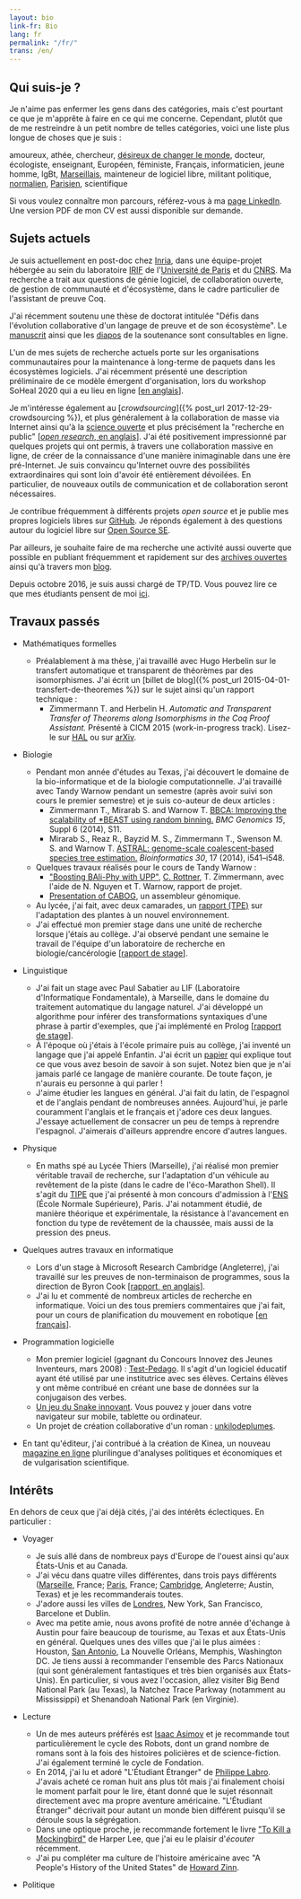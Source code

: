```yaml
---
layout: bio
link-fr: Bio
lang: fr
permalink: "/fr/"
trans: /en/
---
```


Qui suis-je ?
-------------

Je n'aime pas enfermer les gens dans des catégories, mais c'est
pourtant ce que je m'apprête à faire en ce qui me concerne.
Cependant, plutôt que de me restreindre à un petit nombre de telles
catégories, voici une liste plus longue de choses que je suis :

amoureux, athée, chercheur,
[désireux de changer le monde](/fr/changer-le-monde),
docteur,
écologiste, enseignant,
Européen, féministe,
Français, informaticien, jeune homme,
lgBt, [Marseillais](/fr/marseille),
mainteneur de logiciel libre,
militant politique, [normalien](http://www.ens.fr),
[Parisien](/fr/paris), scientifique

Si vous voulez connaître mon parcours,
référez-vous à ma [page LinkedIn](https://fr.linkedin.com/in/theozim).
Une version PDF de mon CV est aussi disponible sur demande.

Sujets actuels
--------------

Je suis actuellement en post-doc chez [Inria][], dans une
équipe-projet hébergée au sein du laboratoire [IRIF][] de
l'[Université de Paris](https://u-paris.fr/) et du [CNRS][].  Ma
recherche a trait aux questions de génie logiciel, de collaboration
ouverte, de gestion de communauté et d'écosystème, dans le cadre
particulier de l'assistant de preuve Coq.

[CNRS]: http://www.cnrs.fr/fr
[Inria]: https://www.inria.fr/fr
[IRIF]: https://www.irif.fr/

J'ai récemment soutenu une thèse de doctorat intitulée "Défis dans
l'évolution collaborative d'un langage de preuve et de son
écosystème".  Le [manuscrit][] ainsi que les [diapos][] de la
soutenance sont consultables en ligne.

[diapos]: https://www.irif.fr/_media/users/theo/phd_defense.pdf
[manuscrit]: https://www.irif.fr/_media/users/theo/memoirthesis.pdf

L'un de mes sujets de recherche actuels porte sur les organisations
communautaires pour la maintenance à long-terme de paquets dans les
écosystèmes logiciels.  J'ai récemment présenté une description
préliminaire de ce modèle émergent d'organisation, lors du workshop
SoHeal 2020 qui a eu lieu en ligne [[en
anglais](https://www.youtube.com/watch?v=GmVufTUFmVc)].

Je m'intéresse également au
[_crowdsourcing_]({% post_url 2017-12-29-crowdsourcing %}), et plus généralement
à la collaboration de masse via Internet ainsi qu'à la
[science ouverte](http://fr.wikipedia.org/wiki/Science_ouverte)
et plus précisément la "recherche en public"
[[_open research_, en anglais](http://en.wikipedia.org/wiki/Open_research)].
J'ai été positivement impressionné par quelques projets qui ont
permis, à travers une collaboration massive en ligne, de créer
de la connaissance d'une manière inimaginable dans une ère pré-Internet.
Je suis convaincu qu'Internet ouvre des possibilités extraordinaires qui
sont loin d'avoir été entièrement dévoilées.
En particulier, de nouveaux outils de communication et de collaboration
seront nécessaires.

Je contribue fréquemment à différents projets _open source_ et je publie
mes propres logiciels libres sur [GitHub](https://github.com/Zimmi48).
Je réponds également à des questions autour du logiciel libre sur
[Open Source SE](http://opensource.stackexchange.com/users/5858/zimm-i48).

Par ailleurs, je souhaite faire de ma recherche une activité aussi ouverte
que possible en publiant fréquemment et rapidement sur des [archives ouvertes][HAL]
ainsi qu'à travers mon [blog](/fr/blog).

[HAL]: https://hal.inria.fr/search/index/q/*/authFullName_s/Théo+Zimmermann

Depuis octobre 2016, je suis aussi chargé de TP/TD.
Vous pouvez lire ce que mes étudiants pensent de moi [ici](/fr/enseignement).

Travaux passés
--------------

* Mathématiques formelles
	* Préalablement à ma thèse, j'ai travaillé avec Hugo Herbelin
	sur le transfert automatique et transparent de théorèmes par
	des isomorphismes. J'ai écrit un
	[billet de blog]({% post_url 2015-04-01-transfert-de-theoremes %})
	sur le sujet ainsi qu'un rapport technique :
		* Zimmermann T. and Herbelin H. *Automatic and Transparent Transfer of Theorems along Isomorphisms in the Coq Proof Assistant.*
		Présenté à CICM 2015 (work-in-progress track).
		Lisez-le sur [HAL](https://hal.archives-ouvertes.fr/hal-01152588)
		ou sur [arXiv](http://arxiv.org/abs/1505.05028).

* Biologie
	* Pendant mon année d'études au Texas,
	j'ai découvert le domaine de la bio-informatique et de la
	biologie computationnelle.
	J'ai travaillé avec Tandy Warnow pendant un semestre
	(après avoir suivi son cours le premier semestre)
	et je suis co-auteur de deux articles :
		* Zimmermann T., Mirarab S. and Warnow T.
		[BBCA: Improving the scalability of *BEAST using random binning.](http://www.biomedcentral.com/1471-2164/15/S6/S11)
		_BMC Genomics 15_, Suppl 6 (2014), S11.
		* Mirarab S., Reaz R., Bayzid M. S., Zimmermann T.,
		Swenson M. S. and Warnow T.
		[ASTRAL: genome-scale coalescent-based species tree estimation.](http://bioinformatics.oxfordjournals.org/content/30/17/i541.long)
		_Bioinformatics 30_, 17 (2014), i541–i548.
	* Quelques travaux réalisés pour le cours de Tandy Warnow :
		* ["Boosting BAli-Phy with UPP"](/pdf/boosting-bali-phy.pdf),
		[C. Rottner](http://fr.linkedin.com/in/cecilerottner), T. Zimmermann,
		avec l'aide de N. Nguyen et T. Warnow, rapport de projet.
		* [Presentation of CABOG](/pdf/presentation-CABOG.pdf),
		un assembleur génomique.
	* Au lycée, j'ai fait, avec deux camarades,
	un [rapport (TPE)](/pdf/TPE.pdf)
	sur l'adaptation des plantes à un nouvel environnement.
	* J'ai effectué mon premier stage dans une unité de recherche
	lorsque j'étais au collège. J'ai observé pendant une semaine
	le travail de l'équipe d'un
	laboratoire de recherche en biologie/cancérologie
	[[rapport de stage](/pdf/stage-IGC.pdf)].

* Linguistique
	* J'ai fait un stage avec Paul Sabatier
	au LIF (Laboratoire d'Informatique Fondamentale),
	à Marseille, dans le domaine du traitement automatique
	du langage naturel.
	J'ai développé un algorithme pour inférer des transformations
	syntaxiques d'une phrase à partir d'exemples, que j'ai implémenté
	en Prolog [[rapport de stage](/pdf/stage-LIF.pdf)].
	* À l'époque où j'étais à l'école primaire puis au collège,
	j'ai inventé un langage que j'ai appelé Enfantin.
	J'ai écrit un [papier](/pdf/enfantin.pdf)
	qui explique tout ce que vous avez
	besoin de savoir à son sujet.
	Notez bien que je n'ai jamais parlé ce langage de manière courante.
	De toute façon, je n'aurais eu personne à qui parler !
	* J'aime étudier les langues en général. J'ai fait du latin, de
	l'espagnol et de l'anglais pendant de nombreuses années.
	Aujourd'hui, je parle couramment l'anglais et le français et
	j'adore ces deux langues.
	J'essaye actuellement de consacrer un peu de temps à reprendre
	l'espagnol. J'aimerais d'ailleurs
	apprendre encore d'autres langues.

* Physique
	* En maths spé au Lycée Thiers (Marseille), j'ai réalisé mon
	premier véritable travail de recherche, sur l'adaptation
	d'un véhicule au revêtement de la piste (dans le cadre
	de l'éco-Marathon Shell).
	Il s'agit du
	[TIPE](/pdf/TIPE.pdf) que
	j'ai présenté à mon concours d'admission à
	l'[ENS](http://www.ens.fr) (École Normale Supérieure), Paris.
	J'ai notamment étudié, de manière théorique et expérimentale,
	la résistance à l'avancement en fonction du type de revêtement
	de la chaussée, mais aussi de la pression des pneus.

* Quelques autres travaux en informatique
	* Lors d'un stage à Microsoft Research Cambridge (Angleterre),
	j'ai travaillé sur les preuves de non-terminaison de programmes,
	sous la direction de Byron Cook
	[[rapport, en anglais](/pdf/internship-MSRC.pdf)].
	* J'ai lu et commenté de nombreux articles de recherche en
	informatique. Voici un des tous premiers commentaires que j'ai
	fait, pour un cours de planification du mouvement en robotique
	[[en français](/pdf/planification-trajectoires.pdf)].

* Programmation logicielle
	* Mon premier logiciel
	(gagnant du Concours Innovez des Jeunes Inventeurs,
	mars 2008) : [Test-Pedago](/test-pedago). Il s'agit d'un
	logiciel éducatif ayant été utilisé par une institutrice
	avec ses élèves. Certains élèves y ont même contribué en
	créant une base de données sur la conjugaison des verbes.
	* [Un jeu du Snake innovant](/zimmisapps/fr). Vous pouvez
	y jouer dans votre navigateur sur mobile, tablette ou ordinateur.
	* Un projet de création collaborative d'un roman :
	[unkilodeplumes](https://unkilodeplumes.github.io/).

* En tant qu'éditeur, j'ai contribué à la création de Kinea, un nouveau
[magazine en ligne](http://kinea.media) plurilingue d'analyses politiques
et économiques et de vulgarisation scientifique.

Intérêts
--------

En dehors de ceux que j'ai déjà cités, j'ai des intérêts éclectiques.
En particulier :

* Voyager
	* Je suis allé dans de nombreux pays d'Europe de l'ouest ainsi
	qu'aux États-Unis et au Canada.
	* J'ai vécu dans quatre villes différentes, dans trois pays
	différents ([Marseille](/fr/marseille), France; [Paris](/fr/paris), France;
	[Cambridge](/fr/cambridge), Angleterre; Austin, Texas)
	et je les recommanderais toutes.
	* J'adore aussi les villes de [Londres](/fr/londres), New York,
	San Francisco, Barcelone et Dublin.
	* Avec ma petite amie, nous avons profité de notre année d'échange
	à Austin pour faire beaucoup de tourisme, au Texas et aux États-Unis
	en général.
	Quelques unes des villes que j'ai le plus aimées :
	Houston, [San Antonio](/fr/san-antonio), La Nouvelle Orléans,
	Memphis, Washington DC.
	Je tiens aussi à recommander l'ensemble des Parcs Nationaux
	(qui sont généralement fantastiques et très bien organisés aux
	États-Unis). En particulier, si vous avez l'occasion, allez visiter
	Big Bend National Park (au Texas), la Natchez Trace Parkway
	(notamment au Mississippi) et Shenandoah National Park (en Virginie).

* Lecture
	* Un de mes auteurs préférés est
	[Isaac Asimov](http://fr.wikipedia.org/wiki/Isaac_Asimov)
	et je recommande tout particulièrement le cycle des Robots,
	dont un grand nombre de romans sont à la fois
	des histoires policières et de science-fiction.
    J'ai également terminé le cycle de Fondation.
	* En 2014, j'ai lu et adoré "L'Étudiant Étranger" de
	[Philippe Labro](http://fr.wikipedia.org/wiki/Philippe_Labro).
	J'avais acheté ce roman huit ans plus tôt mais j'ai finalement
	choisi le moment parfait pour le lire, étant donné que le sujet
	résonnait directement avec ma propre aventure américaine.
    "L'Étudiant Étranger" décrivait pour autant un monde bien
    différent puisqu'il se déroule sous la ségrégation.
    * Dans une optique proche, je recommande fortement le livre
    ["To Kill a Mockingbird"](http://fr.wikipedia.org/wiki/Ne_tirez_pas_sur_l%27oiseau_moqueur)
    de Harper Lee, que j'ai eu le plaisir d'*écouter* récemment.
    * J'ai pu compléter ma culture de l'histoire américaine
    avec "A People's History of the United States" de
    [Howard Zinn](http://fr.wikipedia.org/wiki/Howard_Zinn).

* Politique
